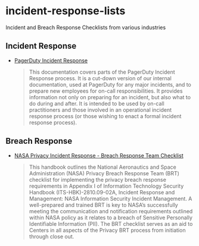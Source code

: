 # incident-response-lists
Incident and Breach Response Checklists from various industries

## Incident Response

- [PagerDuty Incident Response](https://response.pagerduty.com/)
  > This documentation covers parts of the PagerDuty Incident Response
  > process. It is a cut-down version of our internal documentation,
  > used at PagerDuty for any major incidents, and to prepare new
  > employees for on-call responsibilities. It provides information not
  > only on preparing for an incident, but also what to do during and
  > after. It is intended to be used by on-call practitioners and those
  > involved in an operational incident response process (or those
  > wishing to enact a formal incident response process).

## Breach Response

- [NASA Privacy Incident Response - Breach Response Team Checklist](https://www.nasa.gov/sites/default/files/atoms/files/its-hbk-1382-05-01privacyincidentresponsemanagementv1-2.pdf)
  > This handbook outlines the National Aeronautics and Space Administration
  > (NASA) Privacy Breach Response Team (BRT) checklist for implementing
  > the privacy breach response requirements in Appendix I of Information
  > Technology Security Handbook (ITS-HBK)-2810.09-02A, Incident Response
  > and Management: NASA Information Security Incident Management. A
  >  well-prepared and trained BRT is key to NASA’s successfully meeting
  > the communication and notification requirements outlined within NASA
  > policy as it relates to a breach of Sensitive Personally Identifiable
  > Information (PII). The BRT checklist serves as an aid to Centers in
  > all aspects of the Privacy BRT process from initiation through close
  > out. 


